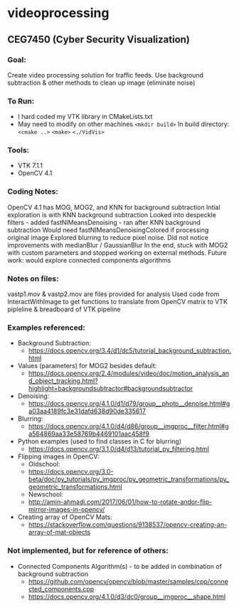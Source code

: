 # videoprocessing
## CEG7450 (Cyber Security Visualization)

### Goal: 
Create video processing solution for traffic feeds.
Use background subtraction & other methods to clean up image (eliminate noise)

### To Run:
* I hard coded my VTK library in CMakeLists.txt
* May need to modify on other machines
`<mkdir build>`
In build directory:
`<cmake ..>`
`<make>`
`<./VidVis>`

### Tools:
* VTK 7.1.1
* OpenCV 4.1

### Coding Notes:
OpenCV 4.1 has MOG, MOG2, and KNN for background subtraction
Intial exploration is with KNN background subtraction
Looked into despeckle filters - added fastNlMeansDenoising - ran after KNN background subtraction
	Would need fastNlMeansDenoisingColored if processing original image
Explored blurring to reduce pixel noise.  Did not notice improvements with medianBlur / GaussianBlur
In the end, stuck with MOG2 with custom parameters and stopped working on external methods.
Future work: would explore connected components algorithms


### Notes on files:
vastp1.mov & vastp2.mov are files provided for analysis
Used code from InteractWithImage to get functions to translate from 
	OpenCV matrix to VTK pipleline & breadboard of VTK pipeline


### Examples referenced:
* Background Subtraction:
  * https://docs.opencv.org/3.4/d1/dc5/tutorial_background_subtraction.html
* Values (parameters) for MOG2 besides default:
  * https://docs.opencv.org/2.4/modules/video/doc/motion_analysis_and_object_tracking.html?highlight=backgroundsubtractor#backgroundsubtractor
* Denoising:
  * https://docs.opencv.org/4.1.0/d1/d79/group__photo__denoise.html#ga03aa4189fc3e31dafd638d90de335617
* Blurring:
  * https://docs.opencv.org/4.1.0/d4/d86/group__imgproc__filter.html#ga564869aa33e58769b4469101aac458f9
* Python examples (used to find classes in C for blurring)
  * https://docs.opencv.org/3.1.0/d4/d13/tutorial_py_filtering.html
* Flipping images in OpenCV:
  * Oldschool:
  * https://docs.opencv.org/3.0-beta/doc/py_tutorials/py_imgproc/py_geometric_transformations/py_geometric_transformations.html
  * Newschool:
  * http://amin-ahmadi.com/2017/06/01/how-to-rotate-andor-flip-mirror-images-in-opencv/
* Creating array of OpenCV Mats:
  * https://stackoverflow.com/questions/9138537/opencv-creating-an-array-of-mat-objects


### Not implemented, but for reference of others:
* Connected Components Algorithm(s) - to be added in combination of background subtraction
  * https://github.com/opencv/opencv/blob/master/samples/cpp/connected_components.cpp
  * https://docs.opencv.org/4.1.0/d3/dc0/group__imgproc__shape.html

